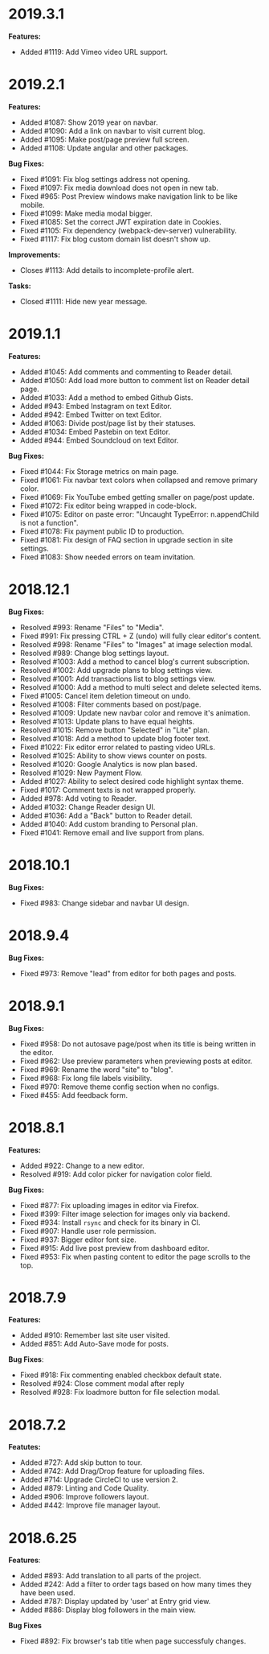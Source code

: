 2019.3.1
========

**Features:**
- Added #1119: Add Vimeo video URL support.


2019.2.1
========

**Features:**
- Added #1087: Show 2019 year on navbar.
- Added #1090: Add a link on navbar to visit current blog.
- Added #1095: Make post/page preview full screen.
- Added #1108: Update angular and other packages.

**Bug Fixes:**
- Fixed #1091: Fix blog settings address not opening.
- Fixed #1097: Fix media download does not open in new tab.
- Fixed #965: Post Preview windows make navigation link to be like mobile.
- Fixed #1099: Make media modal bigger.
- Fixed #1085: Set the correct JWT expiration date in Cookies.
- Fixed #1105: Fix dependency (webpack-dev-server) vulnerability.
- Fixed #1117: Fix blog custom domain list doesn't show up.

**Improvements:**
- Closes #1113: Add details to incomplete-profile alert.

**Tasks:**
- Closed #1111: Hide new year message.


2019.1.1
========

**Features:**
- Added #1045: Add comments and commenting to Reader detail.
- Added #1050: Add load more button to comment list on Reader detail page.
- Added #1033: Add a method to embed Github Gists.
- Added #943: Embed Instagram on text Editor.
- Added #942: Embed Twitter on text Editor.
- Added #1063: Divide post/page list by their statuses.
- Added #1034: Embed Pastebin on text Editor.
- Added #944: Embed Soundcloud on text Editor.

**Bug Fixes:**
- Fixed #1044: Fix Storage metrics on main page.
- Fixed #1061: Fix navbar text colors when collapsed and remove primary color.
- Fixed #1069: Fix YouTube embed getting smaller on page/post update.
- Fixed #1072: Fix editor being wrapped in code-block.
- Fixed #1075: Editor on paste error: "Uncaught TypeError: n.appendChild is not a function".
- Fixed #1078: Fix payment public ID to production.
- Fixed #1081: Fix design of FAQ section in upgrade section in site settings.
- Fixed #1083: Show needed errors on team invitation.


2018.12.1
========

**Bug Fixes:**
- Resolved #993: Rename "Files" to "Media".
- Fixed #991: Fix pressing CTRL + Z (undo) will fully clear editor's content.
- Resolved #998: Rename "Files" to "Images" at image selection modal.
- Resolved #989: Change blog settings layout.
- Resolved #1003: Add a method to cancel blog's current subscription.
- Resolved #1002: Add upgrade plans to blog settings view.
- Resolved #1001: Add transactions list to blog settings view.
- Resolved #1000: Add a method to multi select and delete selected items.
- Fixed #1005: Cancel item deletion timeout on undo.
- Resolved #1008: Filter comments based on post/page.
- Resolved #1009: Update new navbar color and remove it's animation.
- Resolved #1013: Update plans to have equal heights.
- Resolved #1015: Remove button "Selected" in "Lite" plan.
- Resolved #1018: Add a method to update blog footer text.
- Fixed #1022: Fix editor error related to pasting video URLs.
- Resolved #1025: Ability to show views counter on posts.
- Resolved #1020: Google Analytics is now plan based.
- Resolved #1029: New Payment Flow.
- Added #1027: Ability to select desired code highlight syntax theme.
- Fixed #1017: Comment texts is not wrapped properly.
- Added #978: Add voting to Reader.
- Added #1032: Change Reader design UI.
- Added #1036: Add a "Back" button to Reader detail.
- Added #1040: Add custom branding to Personal plan.
- Fixed #1041: Remove email and live support from plans.


2018.10.1
========

**Bug Fixes:**
- Fixed #983: Change sidebar and navbar UI design.


2018.9.4
========

**Bug Fixes:**
- Fixed #973: Remove "lead" from editor for both pages and posts.


2018.9.1
========

**Bug Fixes:**
- Fixed #958: Do not autosave page/post when its title is being written in the editor.
- Fixed #962: Use preview parameters when previewing posts at editor.
- Fixed #969: Rename the word "site" to "blog".
- Fixed #968: Fix long file labels visibility.
- Fixed #970: Remove theme config section when no configs.
- Fixed #455: Add feedback form.


2018.8.1
========

**Features:**
- Added #922: Change to a new editor.
- Resolved #919: Add color picker for navigation color field.

**Bug Fixes:**
- Fixed #877: Fix uploading images in editor via Firefox.
- Fixed #399: Filter image selection for images only via backend.
- Fixed #934: Install `rsync` and check for its binary in CI.
- Fixed #907: Handle user role permission.
- Fixed #937: Bigger editor font size.
- Fixed #915: Add live post preview from dashboard editor.
- Fixed #953: Fix when pasting content to editor the page scrolls to the top.


2018.7.9
========

**Features:**
- Added #910: Remember last site user visited.
- Added #851: Add Auto-Save mode for posts.

**Bug Fixes**:
- Fixed #918: Fix commenting enabled checkbox default state.
- Resolved #924: Close comment modal after reply
- Resolved #928: Fix loadmore button for file selection modal.


2018.7.2
=========

**Featutes:**
- Added #727: Add skip button to tour.
- Added #742: Add Drag/Drop feature for uploading files.
- Added #714: Upgrade CircleCI to use version 2.
- Added #879: Linting and Code Quality.
- Added #906: Improve followers layout.
- Added #442: Improve file manager layout.


2018.6.25
=========

**Features**:
- Added #893: Add translation to all parts of the project.
- Added #242: Add a filter to order tags based on how many times they have been used.
- Added #787: Display updated by 'user' at Entry grid view.
- Added #886: Display blog followers in the main view.

**Bug Fixes**
- Fixed #892: Fix browser's tab title when page successfuly changes.

